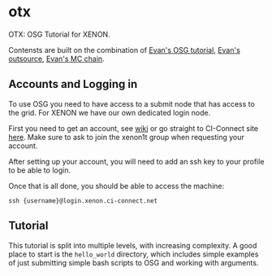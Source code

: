 # otx
OTX: OSG Tutorial for XENON.

Contensts are built on the combination of [Evan's OSG tutorial](https://github.com/ershockley/osg_tutorial), [Evan's outsource](https://github.com/XENONnT/outsource), [Evan's MC chain](https://github.com/XENONnT/mc_chain/blob/master/mc_chain.py).
## Accounts and Logging in

 To use OSG you need to have access to a submit node that has access to the grid. For XENON we have our own dedicated login node.

 First you need to get an account, see [wiki](https://xe1t-wiki.lngs.infn.it/doku.php?id=xenon:xenon1t:cmp:computing:midway_cluster:instructions) or go straight to CI-Connect site [here](https://www.ci-connect.net). Make sure to ask to join the xenon1t group when requesting your account.

 After setting up your account, you will need to add an ssh key to your profile to be able to login.

Once that is all done, you should be able to access the machine:
```
ssh {username}@login.xenon.ci-connect.net
```
## Tutorial
This tutorial is split into multiple levels, with increasing complexity.
A good place to start is the `hello_world` directory, which includes simple examples of just submitting simple bash scripts to OSG and working with arguments.
